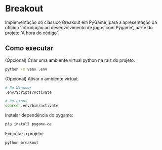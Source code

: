 # Breakout

Implementação do clássico Breakout em PyGame, para a apresentação da oficina 'Introdução ao desenvolvimento de jogos com Pygame', parte do projeto 'A hora do código'.

## Como executar

(Opcional) Criar uma ambiente virtual python na raíz do projeto:

```sh
python -m venv .env
```

(Opcional) Ativar o ambiente virtual:

```sh
# No Windows
.env/Scripts/Activate

# No Linux
source .env/bin/activate
```

Instalar dependência do pygame:

```sh
pip install pygame-ce
```

Executar o projeto:

```sh
python breakout
```
